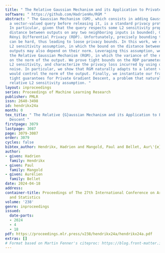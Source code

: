 ```yaml
---
title: " The Relative Gaussian Mechanism and its Application to Private Gradient Descent "
software: " https://github.com/HadrienHx/RGM "
abstract: " The Gaussian Mechanism (GM), which consists in adding Gaussian noise to
  a vector-valued query before releasing it, is a standard privacy protection mechanism.
  In particular, given that the query respects some L2 sensitivity property (the L2
  distance between outputs on any two neighboring inputs is bounded), GM guarantees
  Rényi Differential Privacy (RDP). Unfortunately, precisely bounding the L2 sensitivity
  can be hard, thus leading to loose privacy bounds. In this work, we consider a Relative
  L2 sensitivity assumption, in which the bound on the distance between two query
  outputs may also depend on their norm. Leveraging this assumption, we introduce
  the Relative Gaussian Mechanism (RGM), in which the variance of the noise depends
  on the norm of the output. We prove tight bounds on the RDP parameters under relative
  L2 sensitivity, and characterize the privacy loss incurred by using output-dependent
  noise. In particular, we show that RGM naturally adapts to a latent variable that
  would control the norm of the output. Finally, we instantiate our framework to show
  tight guarantees for Private Gradient Descent, a problem that naturally fits our
  relative L2 sensitivity assumption. "
layout: inproceedings
series: Proceedings of Machine Learning Research
publisher: PMLR
issn: 2640-3498
id: hendrikx24a
month: 0
tex_title: " The Relative {G}aussian Mechanism and its Application to Private Gradient
  Descent "
firstpage: 3079
lastpage: 3087
page: 3079-3087
order: 3079
cycles: false
bibtex_author: Hendrikx, Hadrien and Mangold, Paul and Bellet, Aur\'{e}lien
author:
- given: Hadrien
  family: Hendrikx
- given: Paul
  family: Mangold
- given: Aurélien
  family: Bellet
date: 2024-04-18
address:
container-title: Proceedings of The 27th International Conference on Artificial Intelligence
  and Statistics
volume: '238'
genre: inproceedings
issued:
  date-parts:
  - 2024
  - 4
  - 18
pdf: https://proceedings.mlr.press/v238/hendrikx24a/hendrikx24a.pdf
extras: []
# Format based on Martin Fenner's citeproc: https://blog.front-matter.io/posts/citeproc-yaml-for-bibliographies/
---
```

